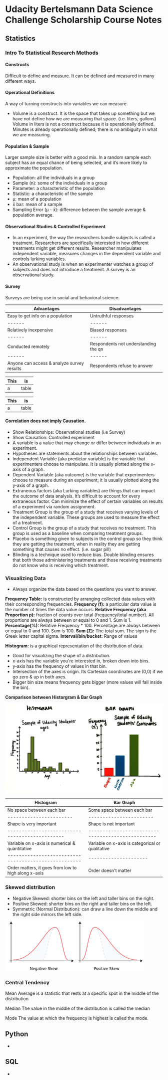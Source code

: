 # Udacity Bertelsmann Data Science Challenge Scholarship Course Notes

## Statistics

### Intro To Statistical Research Methods

#### Constructs
Difficult to define and measure. It can be defined and measured in many different ways.

#### Operational Definitions
A way of turning constructs into variables we can measure.

- Volume is a construct. It is the space that takes up something but we have not define how we are measuring that space. (i.e. liters, gallons) Volume in liters is not a construct because it is operationally defined. Minutes is already operationally defined; there is no ambiguity in what we are measuring.

#### Population & Sample
Larger sample size is better with a good mix. In a random sample each subject has an equal chance of being selected, and it’s more likely to approximate the population.

- Population: all the individuals in a group
- Sample (n): some of the individuals in a group
- Parameter: a characteristic of the population
- Statistic: a characteristic of the sample
- μ: mean of a population
- x̄ bar: mean of a sample
- Sampling Error (μ - x̄): difference between the sample average & population average.


#### Observational Studies & Controlled Experiment

- In an experiment, the way the researchers handle subjects is called a treatment. Researchers are specifically interested in how different treatments might get different results. Researcher manipulates independent variable, measures changes in the dependent variable and controls lurking variables.
- An observational study is when an experimenter watches a group of subjects and does not introduce a treatment. A survey is an observational study.

#### Survey
Surveys are being use in social and behavioral science.

| Advantages | Disadvantages|
|------      |------        |
| Easy to get info on a population| Untruthful responses|
|------|------|
| Relatively inexpensive| Biased responses|
|------|------|
| Conducted remotely| Respondents not understanding the qn|
|------|------|
| Anyone can access & analyze survey results| Respondents refuse to answer|

| This | is   |
|------|------|
|   a  | table|

| This | is   |
|------|------|
|   a  | table|

#### Correlation does not imply Causation.
- Show Relationships: Observational studies (i.e Survey)
- Show Causation: Controlled experiment
- A variable is a value that may change or differ between individuals in an experiment.
- Hypotheses are statements about the relationships between variables.
- Independent Variable (aka predictor variable) is the variable that experimenters choose to manipulate. It is usually plotted along the x-axis of a graph.
- Dependent Variable (aka outcome) is the variable that experimenters choose to measure during an experiment; it is usually plotted along the y-axis of a graph.  
- Extraneous factors (aka Lurking variables) are things that can impact the outcome of data analysis. It’s difficult to account for every extraneous factor. Can minimize the effect of certain variables on results of a experiment via random assignment.
- Treatment Group is the group of a study that receives varying levels of the independent variable. These groups are used to measure the effect of a treatment.
- Control Group is the group of a study that receives no treatment. This group is used as a baseline when comparing treatment groups.
- Placebo is something given to subjects in the control group so they think they are getting the treatment, when in reality they are getting something that causes no effect. (i.e. sugar pill)
- Blinding is a technique used to reduce bias. Double blinding ensures that both those administering treatments and those receiving treatments do not know who is receiving which treatment.

### Visualizing Data

- Always organize the data based on the questions you want to answer.

**Frequency Table:** is constructed by arranging collected data values with their corresponding frequencies.
**Frequency (f):** a particular data value is the number of times the data value occurs.
**Relative Frequency (aka Proportion p):** fraction of counts over total (frequency/total number). All proportions are always between or equal to 0 and 1. Sum is 1.
**Percentage(%):** Relative Frequency * 100. Percentage are always between or equal to 0 and 100. Sum is 100.
**Sum (Σ):** The total sum. The sign is the Greek letter capital sigma.
**Interval/bin/bucket**: Range of values

**Histogram:**
is a graphical representation of the distribution of data.

- Good for visualizing the shape of a distribution.
- x-axis has the variable you're interested in, broken down into bins.
- y-axis has the frequency of values in that bin.
- Intersection of the axes is origin. Its Cartesian coordinates are (0,0) if we go zero & up in both axes.
- Bigger bin size means frequency gets bigger (more values will fall inside the bin).

**Comparison between Historgram & Bar Graph**

![Histogram vs Bar Graph](Screenshots/01.png "Histogram vs Bar Graph")

| Histogram | Bar Graph|
|-------------------------|----------------------------|
| No space between each bar| Some space between each bar|
|-----------------------|-----------------------|
| Shape is very important| Shape is not important|
|----------------------------------------------|-------------------------------------------------|
| Variable on x-axis is numerical & quantitative| Variable on x-axis is categorical or qualitative|
|----------------------------------------------------|---------------------|
| Order matters, it goes from low to high along x-axis| Order doesn't matter|

### Skewed distribution

- Negative Skewed: shorter bins on the left and taller bins on the right.
- Positive Skewed: shorter bins on the right and taller bins on the left.
- Symmetric (Normal Distribution): can draw a line down the middle and the right side mirrors the left side.

![Positive vs Negative Skew](Screenshots/02.png "Positive vs Negative Skew")

### Central Tendency

Mean
Average is a statistic that rests at a specific spot in the middle of the distribution

Median
The value in the middle of the distribution is called the median

Mode
The value at which the frequency is highest is called the mode.



## Python
-

## SQL
-
